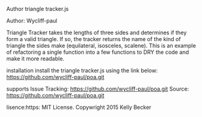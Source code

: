Author triangle tracker.js

Author: Wycliff-paul

Triangle Tracker takes the lengths of three sides and determines if they form a valid triangle. If so, the tracker returns the name of the kind of triangle the sides make (equilateral, isosceles, scalene). This is an example of refactoring a single function into a few functions to DRY the code and make it more readable.


installation
install the triangle tracker.js using the link below:
https://github.com/wycliff-paul/poa.git

supports
Issue Tracking: https://github.com/wycliff-paul/poa.git
Source: https://github.com/wycliff-paul/poa.git

lisence:https:
MIT License. Copywright 2015 Kelly Becker
